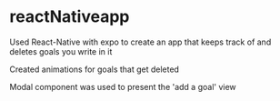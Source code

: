 # reactNativeapp
Used React-Native with expo to create an app that keeps track of and deletes goals you write in it

Created animations for goals that get deleted

Modal component was used to present the 'add a goal' view
